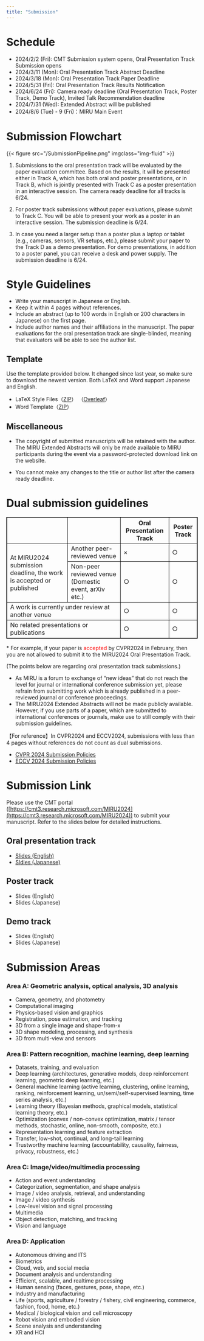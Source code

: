 ```yaml
---
title: "Submission"
---
```


# Schedule

- 2024/2/2 (Fri): CMT Submission system opens, Oral Presentation Track Submission opens
- 2024/3/11 (Mon): Oral Presentation Track Abstract Deadline
- 2024/3/18 (Mon): Oral Presentation Track Paper Deadline
- 2024/5/31 (Fri): Oral Presentation Track Results Notification
- 2024/6/24 (Fri): Camera ready deadline (Oral Presentation Track, Poster Track, Demo Track), Invited Talk Recommendation deadline
- 2024/7/31 (Wed): Extended Abstract will be published
- 2024/8/6 (Tue) - 9 (Fri)：MIRU Main Event

# Submission Flowchart

{{< figure src="/SubmissionPipeline.png" imgclass="img-fluid" >}}


1.	Submissions to the oral presentation track will be evaluated by the paper evaluation committee. Based on the results, it will be presented either in Track A, which has both oral and poster presentations, or in Track B, which is jointly presented with Track C as a poster presentation in an interactive session. The camera ready deadline for all tracks is 6/24. 

2.	For poster track submissions without paper evaluations, please submit to Track C. You will be able to present your work as a poster in an interactive session. The submission deadline is 6/24. 

3.	In case you need a larger setup than a poster plus a laptop or tablet (e.g., cameras, sensors, VR setups, etc.), please submit your paper to the Track D as a demo presentation. For demo presentations, in addition to a poster panel, you can receive a desk and power supply. The submission deadline is 6/24.


# Style Guidelines

- Write your manuscript in Japanese or English. 
- Keep it within 4 pages without references.
- Include an abstract (up to 100 words in English or 200 characters in Japanese) on the first page.
- Include author names and their affiliations in the manuscript. The paper evaluations for the oral presentation track are single-blinded, meaning that evaluators will be able to see the author list.


## Template

Use the template provided below. It changed since last year, so make sure to download the newest version. Both LaTeX and Word support Japanese and English.

- LaTeX Style Files（[ZIP](https://drive.google.com/uc?id=1JGg5duYyB3ct0O1conoI3lwbQn8mm5To&export=download)） （[Overleaf](https://www.overleaf.com/read/rqzysprtggtp)）
- Word Template（[ZIP](https://drive.google.com/uc?id=1DaVVp4hO3PDdQp0rhL5kgtCSr0pgSPdP&export=download)）


## Miscellaneous

- The copyright of submitted manuscripts will be retained with the author. The MIRU Extended Abstracts will only be made available to MIRU participants during the event via a password-protected download link on the website. 

- You cannot make any changes to the title or author list after the camera ready deadline.


# Dual submission guidelines


<table style="border:1px solid black;">
  <tr>
    <th style="border:1px solid black;"></th>
    <th style="border:1px solid black;"></th>
    <th style="border:1px solid black;">Oral Presentation Track </th>
    <th style="border:1px solid black;">Poster Track</th>
  </tr>
  <tr>
    <td style="border:1px solid black;" rowspan="2">At MIRU2024 submission deadline, the work is accepted or published</td>
    <td style="border:1px solid black;">Another peer-reviewed venue</td>
    <td style="border:1px solid black;">×</td>
    <td style="border:1px solid black;">○</td>
  </tr>
  <tr>
    <td style="border:1px solid black;">Non-peer reviewed venue (Domestic event, arXiv etc.)</td>
    <td style="border:1px solid black;">○</td>
    <td style="border:1px solid black;">○</td>
  </tr>
  <tr>
    <td style="border:1px solid black;" colspan="2">A work is currently under review at another venue</td>
    <td style="border:1px solid black;">○</td>
    <td style="border:1px solid black;">○</td>
  </tr>
  <tr>
    <td style="border:1px solid black;" colspan="2">No related presentations or publications</td>
    <td style="border:1px solid black;">○</td>
    <td style="border:1px solid black;">○</td>
  </tr>
</table>
* For example, if your paper is <span style="color: red;">accepted</span> by CVPR2024 in February, then you are not allowed to submit it to the MIRU2024 Oral Presentation Track. 

(The points below are regarding oral presentation track submissions.)

- As MIRU is a forum to exchange of “new ideas” that do not reach the level for journal or international conference submission yet, please refrain from submitting work which is already published in a peer-reviewed journal or conference proceedings. 
- The MIRU2024 Extended Abstracts will not be made publicly available. However, if you use parts of a paper, which are submitted to international conferences or journals, make use to still comply with their submission guidelines. 

【For reference】In CVPR2024 and ECCV2024, submissions with less than 4 pages without references do not count as dual submissions.

- [CVPR 2024 Submission Policies](https://cvpr.thecvf.com/Conferences/2024/AuthorGuidelines)
- [ECCV 2024 Submission Policies](https://eccv.ecva.net/Conferences/2024/SubmissionPolicies)


# Submission Link 
Please use the CMT portal ([https://cmt3.research.microsoft.com/MIRU2024](https://cmt3.research.microsoft.com/MIRU2024)) to submit your manuscript. Refer to the slides below for detailed instructions.

## Oral presentation track 
- [Slides (English)](https://docs.google.com/presentation/d/1-QR-T2LFAMCQkZUQ0Ly0UFThVzxgl8s9/edit?usp=sharing&ouid=114774759612805341651&rtpof=true&sd=true)
- [Sldies (Japanese)](https://docs.google.com/presentation/d/13geMoHJKJmokkEq6SY3BXCxhJ55C7P5t/edit?usp=sharing&ouid=114774759612805341651&rtpof=true&sd=true)

## Poster track
- Slides (English)
- Slides (Japanese)

## Demo track
- Slides (English)
- Slides (Japanese)


# Submission Areas

### Area A: Geometric analysis, optical analysis, 3D analysis
- Camera, geometry, and photometry
- Computational imaging
- Physics-based vision and graphics
- Registration, pose estimation, and tracking
- 3D from a single image and shape-from-x
- 3D shape modeling, processing, and synthesis
- 3D from multi-view and sensors

### Area B: Pattern recognition, machine learning, deep learning
- Datasets, training, and evaluation
- Deep learning (architectures, generative models, deep reinforcement learning, geometric deep learning, etc.)
- General machine learning (active learning, clustering, online learning, ranking, reinforcement learning, un/semi/self-supervised learning, time series analysis, etc.)
- Learning theory (Bayesian methods, graphical models, statistical learning theory, etc.)
- Optimization (convex / non-convex optimization, matrix / tensor methods, stochastic, online, non-smooth, composite, etc.)
- Representation learning and feature extraction
- Transfer, low-shot, continual, and long-tail learning
- Trustworthy machine learning (accountability, causality, fairness, privacy, robustness, etc.)

### Area C: Image/video/multimedia processing
- Action and event understanding
- Categorization, segmentation, and shape analysis
- Image / video analysis, retrieval, and understanding
- Image / video synthesis
- Low-level vision and signal processing
- Multimedia
- Object detection, matching, and tracking
- Vision and language

### Area D: Application
- Autonomous driving and ITS
- Biometrics
- Cloud, web, and social media
- Document analysis and understanding
- Efficient, scalable, and realtime processing
- Human sensing (faces, gestures, pose, shape, etc.)
- Industry and manufacturing
- Life (sports, agriculture / forestry / fishery, civil engineering, commerce, fashion, food, home, etc.)
- Medical / biological vision and cell microscopy
- Robot vision and embodied vision
- Scene analysis and understanding
- XR and HCI
